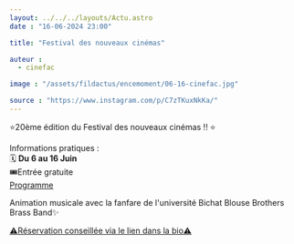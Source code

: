 ```yaml
---
layout: ../../../layouts/Actu.astro
date : "16-06-2024 23:00"

title: "Festival des nouveaux cinémas"

auteur :
  - cinefac

image : "/assets/fildactus/encemoment/06-16-cinefac.jpg"

source : "https://www.instagram.com/p/C7zTKuxNkKa/"
---
```


⭐20ème édition du Festival des nouveaux cinémas !! ⭐

Informations pratiques :  
🗓 __Du 6 au 16 Juin__  
🎟️Entrée gratuite  
[Programme](http://www.cinefac.fr/ap.asp?EvID=477)

Animation musicale avec la fanfare de l'université Bichat Blouse Brothers Brass Band✨

[⚠️Réservation conseillée via le lien dans la bio⚠️](http://www.cinefac.fr/ap.asp?EvID=477)